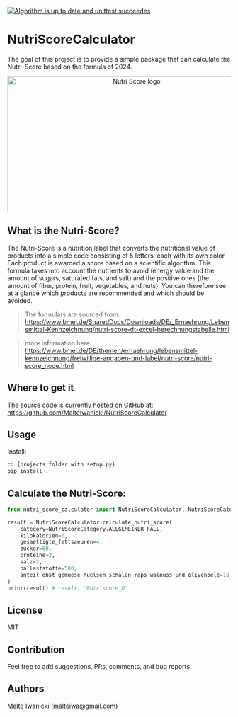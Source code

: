 
[![Algorithm is up to date and unittest succeedes](https://github.com/MalteIwanicki/NutriScoreCalculator/actions/workflows/main.yml/badge.svg)](https://github.com/MalteIwanicki/NutriScoreCalculator/actions/workflows/main.yml)

# NutriScoreCalculator

The goal of this project is to provide a simple package that can calculate the Nutri-Score based on the formula of 2024.

<p align="center">
  <img width="568" height="307" src="https://upload.wikimedia.org/wikipedia/commons/thumb/8/8a/Nutri-score-E.svg/1920px-Nutri-score-E.svg.png" alt="Nutri Score logo">
</p>


## What is the Nutri-Score?

The Nutri-Score is a nutrition label that converts the nutritional value of products into a simple code consisting of 5 letters, each with its own color. Each product is awarded a score based on a scientific algorithm. This formula takes into account the nutrients to avoid (energy value and the amount of sugars, saturated fats, and salt) and the positive ones (the amount of fiber, protein, fruit, vegetables, and nuts). You can therefore see at a glance which products are recommended and which should be avoided.

> The formulars are sourced from: https://www.bmel.de/SharedDocs/Downloads/DE/_Ernaehrung/Lebensmittel-Kennzeichnung/nutri-score-dt-excel-berechnungstabelle.html

> more information here: https://www.bmel.de/DE/themen/ernaehrung/lebensmittel-kennzeichnung/freiwillige-angaben-und-label/nutri-score/nutri-score_node.html
## Where to get it

The source code is currently hosted on GitHub at: https://github.com/MalteIwanicki/NutriScoreCalculator

## Usage

Install:

```bash
cd {projects folder with setup.py}
pip install .
```

## Calculate the Nutri-Score:

```Python
from nutri_score_calculator import NutriScoreCalculator, NutriScoreCategory

result = NutriScoreCalculator.calculate_nutri_score(
    category=NutriScoreCategory.ALLGEMEINER_FALL,
    kilokalorien=0,
    gesaettigte_fettsaeuren=4,
    zucker=60,
    proteine=2,
    salz=2,
    ballaststoffe=500,
    anteil_obst_gemuese_huelsen_schalen_raps_walnuss_und_olivenoele=10,
)
print(result) # result: "Nutriscore_D"
```
## License
MIT

## Contribution
Feel free to add suggestions, PRs, comments, and bug reports.

## Authors
Malte Iwanicki (malteiwa@gmail.com)
